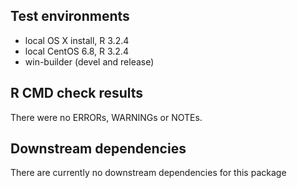 ## Test environments
* local OS X install, R 3.2.4
* local CentOS 6.8, R 3.2.4
* win-builder (devel and release)

## R CMD check results
There were no ERRORs, WARNINGs or NOTEs.

## Downstream dependencies
There are currently no downstream dependencies for this package
